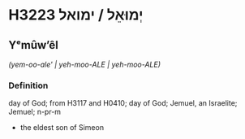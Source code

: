 # H3223 יְמוּאֵל / ימואל

## Yᵉmûwʼêl

_(yem-oo-ale' | yeh-moo-ALE | yeh-moo-ALE)_

### Definition

day of God; from H3117 and H0410; day of God; Jemuel, an Israelite; Jemuel; n-pr-m

- the eldest son of Simeon

